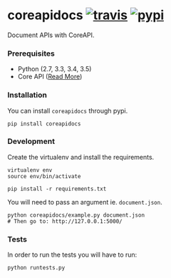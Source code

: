 coreapidocs [![travis][travis-image]][travis-url] [![pypi][pypi-image]][pypi-url]
===
Document APIs with CoreAPI.

### Prerequisites

  - Python (2.7, 3.3, 3.4, 3.5)
  - Core API ([Read More](http://www.coreapi.org/))


### Installation
You can install `coreapidocs` through pypi.

    pip install coreapidocs


### Development
Create the virtualenv and install the requirements.

    virtualenv env
    source env/bin/activate

    pip install -r requirements.txt


You will need to pass an argument ie. `document.json`.

    python coreapidocs/example.py document.json
    # Then go to: http://127.0.0.1:5000/


### Tests
In order to run the tests you will have to run:

    python runtests.py


[travis-image]: https://travis-ci.com/ekonstantinidis/coreapidocs.svg?token=9QR4ewbqbkEmHps6q5sq&branch=master
[travis-url]: https://travis-ci.com/ekonstantinidis/coreapidocs

[pypi-image]: https://badge.fury.io/py/coreapidocs.svg
[pypi-url]: https://pypi.python.org/pypi/coreapidocs/
